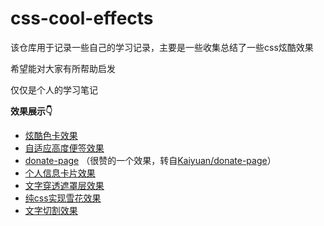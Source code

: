# css-cool-effects

该仓库用于记录一些自己的学习记录，主要是一些收集总结了一些css炫酷效果

希望能对大家有所帮助启发

仅仅是个人的学习笔记

**效果展示👇**

* [炫酷色卡效果](https://iwtf.github.io/posts/uncategorized/colorCard/index.html)
* [自适应高度便签效果](https://iwtf.github.io/posts/uncategorized/Sticker/index.html)
* [donate-page](https://kaiyuan.github.io/donate-page/drinks/)
    （很赞的一个效果，转自[Kaiyuan/donate-page](https://github.com/Kaiyuan/donate-page)）
* [个人信息卡片效果](https://iwtf.github.io/posts/uncategorized/personCard/index.html)
* [文字穿透遮罩层效果](https://iwtf.github.io/posts/uncategorized/permeation/index.html)
* [纯css实现雪花效果](https://iwtf.github.io/posts/uncategorized/snow/index.html)
* [文字切割效果](https://iwtf.github.io/posts/uncategorized/fontCutting/index.html)
